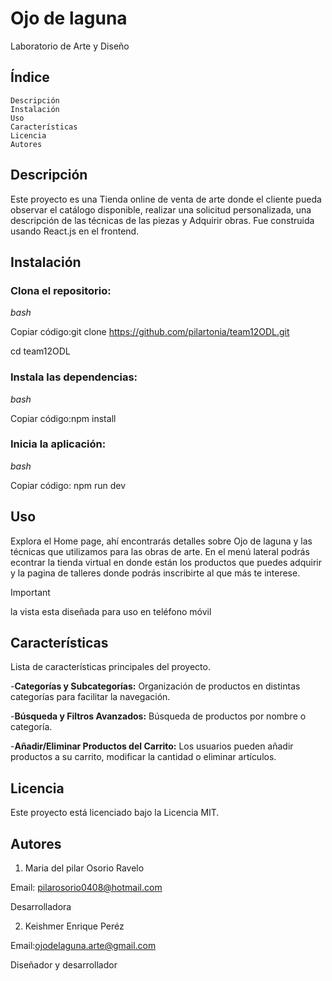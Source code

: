 # Ojo de laguna
Laboratorio de Arte y Diseño

## Índice
    Descripción
    Instalación
    Uso
    Características
    Licencia
    Autores

## Descripción
Este proyecto es una Tienda online de venta de arte donde el cliente pueda observar el catálogo disponible, realizar una solicitud personalizada, una descripción de las técnicas de las piezas y Adquirir obras​. Fue construida usando React.js en el frontend.

##  Instalación

###  Clona el repositorio:

*bash*

Copiar código:git clone https://github.com/pilartonia/team12ODL.git

cd team12ODL

###  Instala las dependencias: 

*bash*

Copiar código:npm install

###  Inicia la aplicación:

*bash*

Copiar código: npm run dev

##  Uso

Explora el Home page, ahí encontrarás detalles sobre Ojo de laguna y las técnicas que utilizamos para las obras de arte. En el menú lateral podrás econtrar la tienda virtual en donde están los productos que puedes adquirir y la pagina de talleres donde podrás inscribirte al que más te interese.

>[!IMPORTANT]
>la vista esta diseñada para uso en teléfono móvil

##  Características
Lista de características principales del proyecto.

-**Categorías y Subcategorías:** Organización de productos en distintas categorías para facilitar la navegación.

-**Búsqueda y Filtros Avanzados:** Búsqueda de productos por nombre o categoría.

-**Añadir/Eliminar Productos del Carrito:** Los usuarios pueden añadir productos a su carrito, modificar la cantidad o eliminar artículos.

##  Licencia

Este proyecto está licenciado bajo la Licencia MIT.

##  Autores

1. Maria del pilar Osorio Ravelo

Email: pilarosorio0408@hotmail.com

Desarrolladora

2. Keishmer Enrique Peréz

Email:ojodelaguna.arte@gmail.com

Diseñador y desarrollador
